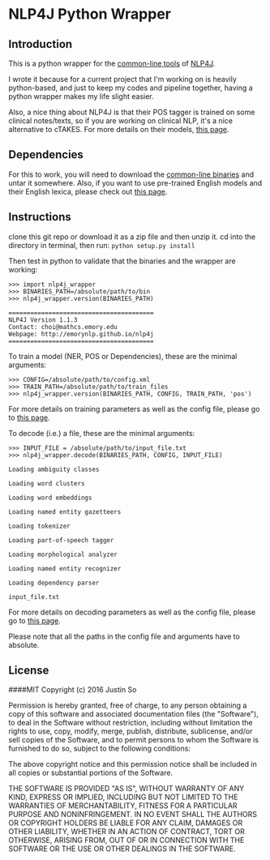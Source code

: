 NLP4J Python Wrapper
====================

Introduction
------------
This is a python wrapper for the [common-line tools](https://emorynlp.github.io/nlp4j/quickstart/install.html) of [NLP4J](https://emorynlp.github.io/nlp4j/).
 
I wrote it because for a current project that I'm working on is heavily python-based, and just to keep my codes and pipeline together,
having a python wrapper makes my life slight easier. 

Also, a nice thing about NLP4J is that their POS tagger is trained on some clinical notes/texts, so if you are working on clinical NLP,
it's a nice alternative to cTAKES. For more details on their models, [this page](https://emorynlp.github.io/nlp4j/supplements/english.html).


Dependencies
------------
For this to work, you will need to download the [common-line binaries](https://emorynlp.github.io/nlp4j/quickstart/install.html)
and untar it somewhere. Also, if you want to use pre-trained English models and their English lexica, please check out [this page](https://emorynlp.github.io/nlp4j/supplements/english.html).


Instructions
------------
clone this git repo or download it as a zip file and then unzip it.
cd into the directory in terminal, then run:
    ```python setup.py install```

Then test in python to validate that the binaries and the wrapper are working:
```
>>> import nlp4j_wrapper
>>> BINARIES_PATH=/absolute/path/to/bin
>>> nlp4j_wrapper.version(BINARIES_PATH)

========================================
NLP4J Version 1.1.3
Contact: choi@mathcs.emory.edu
Webpage: http://emorynlp.github.io/nlp4j
========================================
```

To train a model (NER, POS or Dependencies), these are the minimal arguments:
```
>>> CONFIG=/absolute/path/to/config.xml
>>> TRAIN_PATH=/absolute/path/to/train_files
>>> nlp4j_wrapper.version(BINARIES_PATH, CONFIG, TRAIN_PATH, 'pos')
```
For more details on training parameters as well as the config file, please go to [this page](https://emorynlp.github.io/nlp4j/quickstart/train.html).

To decode (i.e.) a file, these are the minimal arguments:
```
>>> INPUT_FILE = /absolute/path/to/input_file.txt
>>> nlp4j_wrapper.decode(BINARIES_PATH, CONFIG, INPUT_FILE)

Loading ambiguity classes

Loading word clusters

Loading word embeddings

Loading named entity gazetteers

Loading tokenizer

Loading part-of-speech tagger

Loading morphological analyzer

Loading named entity recognizer

Loading dependency parser

input_file.txt

```
For more details on decoding parameters as well as the config file, please go to [this page](https://emorynlp.github.io/nlp4j/quickstart/decode.html).

Please note that all the paths in the config file and arguments have to absolute.

License
-------
####MIT 
Copyright (c) 2016 Justin So

Permission is hereby granted, free of charge, to any person obtaining a copy of this software and associated documentation files (the "Software"), to deal in the Software without restriction, including without limitation the rights to use, copy, modify, merge, publish, distribute, sublicense, and/or sell copies of the Software, and to permit persons to whom the Software is furnished to do so, subject to the following conditions:

The above copyright notice and this permission notice shall be included in all copies or substantial portions of the Software.

THE SOFTWARE IS PROVIDED "AS IS", WITHOUT WARRANTY OF ANY KIND, EXPRESS OR IMPLIED, INCLUDING BUT NOT LIMITED TO THE WARRANTIES OF MERCHANTABILITY, FITNESS FOR A PARTICULAR PURPOSE AND NONINFRINGEMENT. IN NO EVENT SHALL THE AUTHORS OR COPYRIGHT HOLDERS BE LIABLE FOR ANY CLAIM, DAMAGES OR OTHER LIABILITY, WHETHER IN AN ACTION OF CONTRACT, TORT OR OTHERWISE, ARISING FROM, OUT OF OR IN CONNECTION WITH THE SOFTWARE OR THE USE OR OTHER DEALINGS IN THE SOFTWARE.
